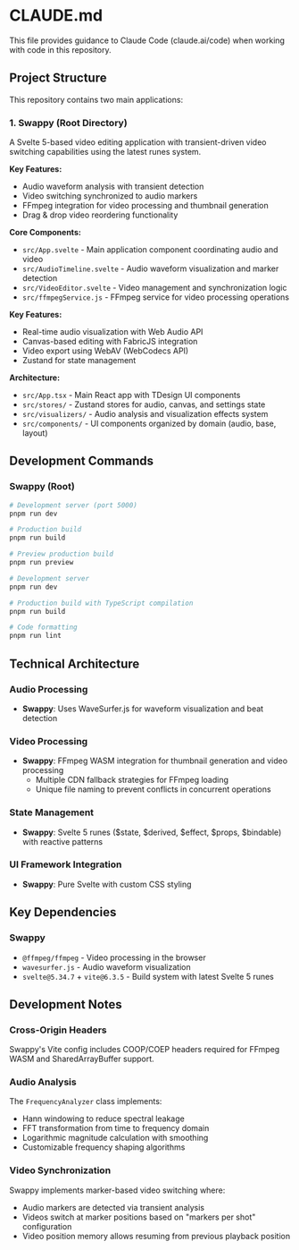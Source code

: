 # CLAUDE.md

This file provides guidance to Claude Code (claude.ai/code) when working with code in this repository.

## Project Structure

This repository contains two main applications:

### 1. Swappy (Root Directory)
A Svelte 5-based video editing application with transient-driven video switching capabilities using the latest runes system.

**Key Features:**
- Audio waveform analysis with transient detection
- Video switching synchronized to audio markers
- FFmpeg integration for video processing and thumbnail generation
- Drag & drop video reordering functionality

**Core Components:**
- `src/App.svelte` - Main application component coordinating audio and video
- `src/AudioTimeline.svelte` - Audio waveform visualization and marker detection
- `src/VideoEditor.svelte` - Video management and synchronization logic
- `src/ffmpegService.js` - FFmpeg service for video processing operations

**Key Features:**
- Real-time audio visualization with Web Audio API
- Canvas-based editing with FabricJS integration
- Video export using WebAV (WebCodecs API)
- Zustand for state management

**Architecture:**
- `src/App.tsx` - Main React app with TDesign UI components
- `src/stores/` - Zustand stores for audio, canvas, and settings state
- `src/visualizers/` - Audio analysis and visualization effects system
- `src/components/` - UI components organized by domain (audio, base, layout)

## Development Commands

### Swappy (Root)
```bash
# Development server (port 5000)
pnpm run dev

# Production build
pnpm run build

# Preview production build
pnpm run preview

# Development server
pnpm run dev

# Production build with TypeScript compilation
pnpm run build

# Code formatting
pnpm run lint
```

## Technical Architecture

### Audio Processing
- **Swappy**: Uses WaveSurfer.js for waveform visualization and beat detection

### Video Processing
- **Swappy**: FFmpeg WASM integration for thumbnail generation and video processing
  - Multiple CDN fallback strategies for FFmpeg loading
  - Unique file naming to prevent conflicts in concurrent operations

### State Management
- **Swappy**: Svelte 5 runes ($state, $derived, $effect, $props, $bindable) with reactive patterns

### UI Framework Integration
- **Swappy**: Pure Svelte with custom CSS styling

## Key Dependencies

### Swappy
- `@ffmpeg/ffmpeg` - Video processing in the browser
- `wavesurfer.js` - Audio waveform visualization
- `svelte@5.34.7` + `vite@6.3.5` - Build system with latest Svelte 5 runes

## Development Notes

### Cross-Origin Headers
Swappy's Vite config includes COOP/COEP headers required for FFmpeg WASM and SharedArrayBuffer support.

### Audio Analysis
The `FrequencyAnalyzer` class implements:
- Hann windowing to reduce spectral leakage
- FFT transformation from time to frequency domain
- Logarithmic magnitude calculation with smoothing
- Customizable frequency shaping algorithms

### Video Synchronization
Swappy implements marker-based video switching where:
- Audio markers are detected via transient analysis
- Videos switch at marker positions based on "markers per shot" configuration
- Video position memory allows resuming from previous playback position